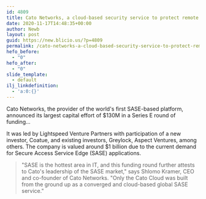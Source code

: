 ```yaml
---
id: 4809
title: Cato Networks, a cloud-based security service to protect remote workforces, raises $130M
date: 2020-11-17T14:48:35+00:00
author: Newb
layout: post
guid: https://new.blicio.us/?p=4809
permalink: /cato-networks-a-cloud-based-security-service-to-protect-remote-workforces-raises-130m/
hefo_before:
  - "0"
hefo_after:
  - "0"
slide_template:
  - default
ilj_linkdefinition:
  - 'a:0:{}'
---
```

Cato Networks, the provider of the world's first SASE-based platform, announced its largest capital effort of $130M in a Series E round of funding...

It was led by Lightspeed Venture Partners with participation of a new investor, Coatue, and existing investors, Greylock, Aspect Ventures, among others. The company is valued around $1 billion due to the current demand for Secure Access Service Edge (SASE) applications.

> "SASE is the hottest area in IT, and this funding round further attests to Cato's leadership of the SASE market," says Shlomo Kramer, CEO and co-founder of Cato Networks. "Only the Cato Cloud was built from the ground up as a converged and cloud-based global SASE service."